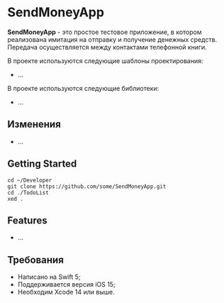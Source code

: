 # SendMoneyApp

**SendMoneyApp** - это простое тестовое приложение, в котором реализована имитация на отправку и получение денежных средств.
Передача осуществляется между контактами телефонной книги.

В проекте используются следующие шаблоны проектирования:
- ...

В проекте используются следующие библиотеки:
- ...

## Изменения 
- ...

## Getting Started

```
cd ~/Developer
git clone https://github.com/some/SendMoneyApp.git
cd ./TodoList
xed .
```
## Features
- ...

## Требования

- Написано на Swift 5;
- Поддерживается версия iOS 15;
- Необходим Xcode 14 или выше.
